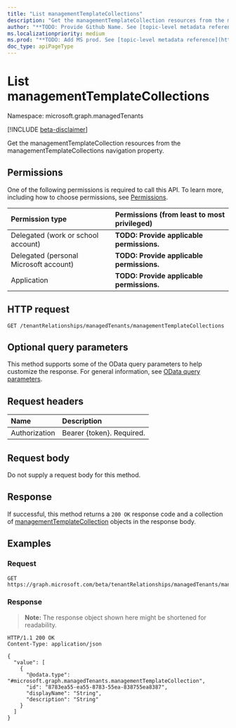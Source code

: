 ```yaml
---
title: "List managementTemplateCollections"
description: "Get the managementTemplateCollection resources from the managementTemplateCollections navigation property."
author: "**TODO: Provide Github Name. See [topic-level metadata reference](https://msgo.azurewebsites.net/add/document/guidelines/metadata.html#topic-level-metadata)**"
ms.localizationpriority: medium
ms.prod: "**TODO: Add MS prod. See [topic-level metadata reference](https://msgo.azurewebsites.net/add/document/guidelines/metadata.html#topic-level-metadata)**"
doc_type: apiPageType
---
```


# List managementTemplateCollections
Namespace: microsoft.graph.managedTenants

[!INCLUDE [beta-disclaimer](../../includes/beta-disclaimer.md)]

Get the managementTemplateCollection resources from the managementTemplateCollections navigation property.

## Permissions
One of the following permissions is required to call this API. To learn more, including how to choose permissions, see [Permissions](/graph/permissions-reference).

|Permission type|Permissions (from least to most privileged)|
|:---|:---|
|Delegated (work or school account)|**TODO: Provide applicable permissions.**|
|Delegated (personal Microsoft account)|**TODO: Provide applicable permissions.**|
|Application|**TODO: Provide applicable permissions.**|

## HTTP request

<!-- {
  "blockType": "ignored"
}
-->
``` http
GET /tenantRelationships/managedTenants/managementTemplateCollections
```

## Optional query parameters
This method supports some of the OData query parameters to help customize the response. For general information, see [OData query parameters](/graph/query-parameters).

## Request headers
|Name|Description|
|:---|:---|
|Authorization|Bearer {token}. Required.|

## Request body
Do not supply a request body for this method.

## Response

If successful, this method returns a `200 OK` response code and a collection of [managementTemplateCollection](../resources/managementtemplatecollection.md) objects in the response body.

## Examples

### Request
<!-- {
  "blockType": "request",
  "name": "list_managementtemplatecollection"
}
-->
``` http
GET https://graph.microsoft.com/beta/tenantRelationships/managedTenants/managementTemplateCollections
```


### Response
>**Note:** The response object shown here might be shortened for readability.
<!-- {
  "blockType": "response",
  "truncated": true,
  "@odata.type": "Collection(microsoft.graph.managedTenants.managementTemplateCollection)"
}
-->
``` http
HTTP/1.1 200 OK
Content-Type: application/json

{
  "value": [
    {
      "@odata.type": "#microsoft.graph.managedTenants.managementTemplateCollection",
      "id": "8783ea55-ea55-8783-55ea-838755ea8387",
      "displayName": "String",
      "description": "String"
    }
  ]
}
```

